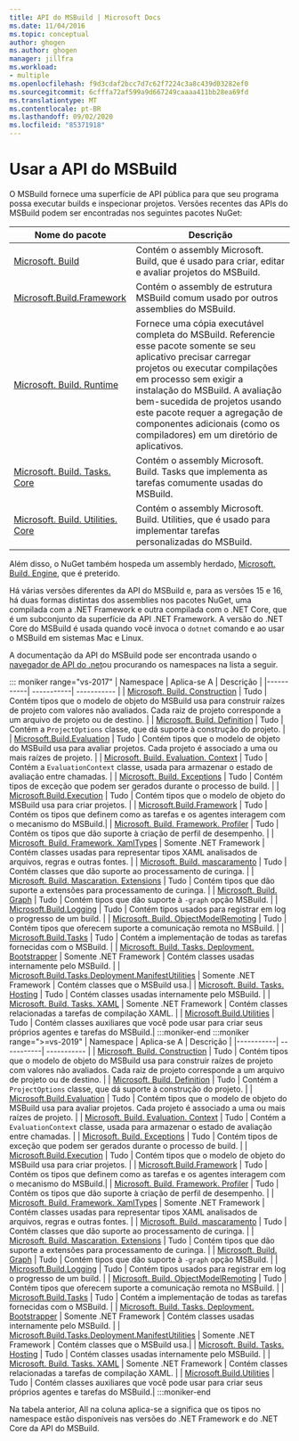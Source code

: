 ```yaml
---
title: API do MSBuild | Microsoft Docs
ms.date: 11/04/2016
ms.topic: conceptual
author: ghogen
ms.author: ghogen
manager: jillfra
ms.workload:
- multiple
ms.openlocfilehash: f9d3cdaf2bcc7d7c62f7224c3a8c439d03282ef0
ms.sourcegitcommit: 6cfffa72af599a9d667249caaaa411bb28ea69fd
ms.translationtype: MT
ms.contentlocale: pt-BR
ms.lasthandoff: 09/02/2020
ms.locfileid: "85371918"
---
```

# <a name="use-the-msbuild-api"></a>Usar a API do MSBuild

O MSBuild fornece uma superfície de API pública para que seu programa possa executar builds e inspecionar projetos. Versões recentes das APIs do MSBuild podem ser encontradas nos seguintes pacotes NuGet:

| Nome do pacote | Descrição |
| ------------ | ----------- |
| [Microsoft. Build](https://www.nuget.org/packages/Microsoft.Build) | Contém o assembly Microsoft. Build, que é usado para criar, editar e avaliar projetos do MSBuild.|
| [Microsoft.Build.Framework](https://www.nuget.org/packages/Microsoft.Build.Framework)| Contém o assembly de estrutura MSBuild comum usado por outros assemblies do MSBuild. |
| [Microsoft. Build. Runtime](https://www.nuget.org/packages/Microsoft.Build.Runtime) | Fornece uma cópia executável completa do MSBuild. Referencie esse pacote somente se seu aplicativo precisar carregar projetos ou executar compilações em processo sem exigir a instalação do MSBuild. A avaliação bem-sucedida de projetos usando este pacote requer a agregação de componentes adicionais (como os compiladores) em um diretório de aplicativos. |
| [Microsoft. Build. Tasks. Core](https://www.nuget.org/packages/Microsoft.Build.Tasks.Core) | Contém o assembly Microsoft. Build. Tasks que implementa as tarefas comumente usadas do MSBuild. |
| [Microsoft. Build. Utilities. Core](https://www.nuget.org/packages/Microsoft.Build.Utilities.Core) | Contém o assembly Microsoft. Build. Utilities, que é usado para implementar tarefas personalizadas do MSBuild. |

Além disso, o NuGet também hospeda um assembly herdado, [Microsoft. Build. Engine](https://www.nuget.org/packages/Microsoft.Build.Engine), que é preterido.

Há várias versões diferentes da API do MSBuild e, para as versões 15 e 16, há duas formas distintas dos assemblies nos pacotes NuGet, uma compilada com a .NET Framework e outra compilada com o .NET Core, que é um subconjunto da superfície da API .NET Framework.  A versão do .NET Core do MSBuild é usada quando você invoca o `dotnet` comando e ao usar o MSBuild em sistemas Mac e Linux.

A documentação da API do MSBuild pode ser encontrada usando o [navegador de API do .net](/dotnet/api)ou procurando os namespaces na lista a seguir.

::: moniker range="vs-2017"
| Namespace | Aplica-se A | Descrição |
|-----------| -----------| ----------- |
| [Microsoft. Build. Construction](/dotnet/api/Microsoft.Build.Construction?view=msbuild-15) | Tudo |  Contém tipos que o modelo de objeto do MSBuild usa para construir raízes de projeto com valores não avaliados. Cada raiz de projeto corresponde a um arquivo de projeto ou de destino. |
| [Microsoft. Build. Definition](/dotnet/api/Microsoft.Build.Definition?view=msbuild-15) | Tudo | Contém a `ProjectOptions` classe, que dá suporte à construção do projeto. |
| [Microsoft.Build.Evaluation](/dotnet/api/Microsoft.Build.Evaluation?view=msbuild-15) | Tudo | Contém tipos que o modelo de objeto do MSBuild usa para avaliar projetos. Cada projeto é associado a uma ou mais raízes de projeto. |
| [Microsoft. Build. Evaluation. Context](/dotnet/api/Microsoft.Build.Evaluation.Context?view=msbuild-15) | Tudo | Contém a `EvaluationContext` classe, usada para armazenar o estado de avaliação entre chamadas. |
| [Microsoft. Build. Exceptions](/dotnet/api/Microsoft.Build.Exceptions?view=msbuild-15) | Tudo | Contém tipos de exceção que podem ser gerados durante o processo de build. |
| [Microsoft.Build.Execution](/dotnet/api/Microsoft.Build.Execution?view=msbuild-15) | Tudo | Contém tipos que o modelo de objeto do MSBuild usa para criar projetos. |
| [Microsoft.Build.Framework](/dotnet/api/Microsoft.Build.Framework?view=msbuild-15) | Tudo | Contém os tipos que definem como as tarefas e os agentes interagem com o mecanismo do MSBuild.|
| [Microsoft. Build. Framework. Profiler](/dotnet/api/Microsoft.Build.Framework.Profiler?view=msbuild-15) | Tudo | Contém os tipos que dão suporte à criação de perfil de desempenho. |
| [Microsoft. Build. Framework. XamlTypes](/dotnet/api/Microsoft.Build.Framework.XamlTypes?view=msbuild-15) | Somente .NET Framework | Contém classes usadas para representar tipos XAML analisados de arquivos, regras e outras fontes. |
| [Microsoft. Build. mascaramento](/dotnet/api/Microsoft.Build.Globbing?view=msbuild-15) | Tudo | Contém classes que dão suporte ao processamento de curinga. |
| [Microsoft. Build. Mascaration. Extensions](/dotnet/api/Microsoft.Build.Globbing.Extensions?view=msbuild-15) | Tudo | Contém tipos que dão suporte a extensões para processamento de curinga. |
| [Microsoft. Build. Graph](/dotnet/api/Microsoft.Build.Graph?view=msbuild-15) | Tudo | Contém tipos que dão suporte à `-graph` opção MSBuild. |
| [Microsoft.Build.Logging](/dotnet/api/Microsoft.Build.Logging?view=msbuild-15) | Tudo | Contém tipos usados para registrar em log o progresso de um build. |
| [Microsoft. Build. ObjectModelRemoting](/dotnet/api/Microsoft.Build.ObjectModelRemoting?view=msbuild-15) | Tudo | Contém tipos que oferecem suporte a comunicação remota no MSBuild. |
| [Microsoft.Build.Tasks](/dotnet/api/Microsoft.Build.Tasks?view=msbuild-15) | Tudo | Contém a implementação de todas as tarefas fornecidas com o MSBuild. |
| [Microsoft. Build. Tasks. Deployment. Bootstrapper](/dotnet/api/Microsoft.Build.Tasks.Deployment.Bootstrapper?view=msbuild-15) | Somente .NET Framework | Contém classes usadas internamente pelo MSBuild. |
| [Microsoft.Build.Tasks.Deployment.ManifestUtilities](/dotnet/api/Microsoft.Build.Tasks.Deployment.ManifestUtilities?view=msbuild-15) | Somente .NET Framework | Contém classes que o MSBuild usa.|
| [Microsoft. Build. Tasks. Hosting](/dotnet/api/Microsoft.Build.Tasks.Hosting?view=msbuild-15) | Tudo | Contém classes usadas internamente pelo MSBuild. |
| [Microsoft. Build. Tasks. XAML](/dotnet/api/Microsoft.Build.Tasks.Xaml?view=msbuild-15) | Somente .NET Framework | Contém classes relacionadas a tarefas de compilação XAML. |
| [Microsoft.Build.Utilities](/dotnet/api/Microsoft.Build.Utilities?view=msbuild-15) | Tudo | Contém classes auxiliares que você pode usar para criar seus próprios agentes e tarefas do MSBuild.|
:::moniker-end
:::moniker range=">=vs-2019"
| Namespace | Aplica-se A | Descrição |
|-----------| -----------| ----------- |
| [Microsoft. Build. Construction](/dotnet/api/Microsoft.Build.Construction?view=msbuild-16) | Tudo |  Contém tipos que o modelo de objeto do MSBuild usa para construir raízes de projeto com valores não avaliados. Cada raiz de projeto corresponde a um arquivo de projeto ou de destino. |
| [Microsoft. Build. Definition](/dotnet/api/Microsoft.Build.Definition?view=msbuild-16) | Tudo | Contém a `ProjectOptions` classe, que dá suporte à construção do projeto. |
| [Microsoft.Build.Evaluation](/dotnet/api/Microsoft.Build.Evaluation?view=msbuild-16) | Tudo | Contém tipos que o modelo de objeto do MSBuild usa para avaliar projetos. Cada projeto é associado a uma ou mais raízes de projeto. |
| [Microsoft. Build. Evaluation. Context](/dotnet/api/Microsoft.Build.Evaluation.Context?view=msbuild-16) | Tudo | Contém a `EvaluationContext` classe, usada para armazenar o estado de avaliação entre chamadas. |
| [Microsoft. Build. Exceptions](/dotnet/api/Microsoft.Build.Exceptions?view=msbuild-16) | Tudo | Contém tipos de exceção que podem ser gerados durante o processo de build. |
| [Microsoft.Build.Execution](/dotnet/api/Microsoft.Build.Execution?view=msbuild-16) | Tudo | Contém tipos que o modelo de objeto do MSBuild usa para criar projetos. |
| [Microsoft.Build.Framework](/dotnet/api/Microsoft.Build.Framework?view=msbuild-16) | Tudo | Contém os tipos que definem como as tarefas e os agentes interagem com o mecanismo do MSBuild.|
| [Microsoft. Build. Framework. Profiler](/dotnet/api/Microsoft.Build.Framework.Profiler?view=msbuild-16) | Tudo | Contém os tipos que dão suporte à criação de perfil de desempenho. |
| [Microsoft. Build. Framework. XamlTypes](/dotnet/api/Microsoft.Build.Framework.XamlTypes?view=msbuild-16) | Somente .NET Framework | Contém classes usadas para representar tipos XAML analisados de arquivos, regras e outras fontes. |
| [Microsoft. Build. mascaramento](/dotnet/api/Microsoft.Build.Globbing?view=msbuild-16) | Tudo | Contém classes que dão suporte ao processamento de curinga. |
| [Microsoft. Build. Mascaration. Extensions](/dotnet/api/Microsoft.Build.Globbing.Extensions?view=msbuild-16) | Tudo | Contém tipos que dão suporte a extensões para processamento de curinga. |
| [Microsoft. Build. Graph](/dotnet/api/Microsoft.Build.Graph?view=msbuild-16) | Tudo | Contém tipos que dão suporte à `-graph` opção MSBuild. |
| [Microsoft.Build.Logging](/dotnet/api/Microsoft.Build.Logging?view=msbuild-16) | Tudo | Contém tipos usados para registrar em log o progresso de um build. |
| [Microsoft. Build. ObjectModelRemoting](/dotnet/api/Microsoft.Build.ObjectModelRemoting?view=msbuild-16) | Tudo | Contém tipos que oferecem suporte a comunicação remota no MSBuild. |
| [Microsoft.Build.Tasks](/dotnet/api/Microsoft.Build.Tasks?view=msbuild-16) | Tudo | Contém a implementação de todas as tarefas fornecidas com o MSBuild. |
| [Microsoft. Build. Tasks. Deployment. Bootstrapper](/dotnet/api/Microsoft.Build.Tasks.Deployment.Bootstrapper?view=msbuild-16) | Somente .NET Framework | Contém classes usadas internamente pelo MSBuild. |
| [Microsoft.Build.Tasks.Deployment.ManifestUtilities](/dotnet/api/Microsoft.Build.Tasks.Deployment.ManifestUtilities?view=msbuild-16) | Somente .NET Framework | Contém classes que o MSBuild usa.|
| [Microsoft. Build. Tasks. Hosting](/dotnet/api/Microsoft.Build.Tasks.Hosting?view=msbuild-16) | Tudo | Contém classes usadas internamente pelo MSBuild. |
| [Microsoft. Build. Tasks. XAML](/dotnet/api/Microsoft.Build.Tasks.Xaml?view=msbuild-16) | Somente .NET Framework | Contém classes relacionadas a tarefas de compilação XAML. |
| [Microsoft.Build.Utilities](/dotnet/api/Microsoft.Build.Utilities?view=msbuild-16) | Tudo | Contém classes auxiliares que você pode usar para criar seus próprios agentes e tarefas do MSBuild.|
:::moniker-end

Na tabela anterior, All na coluna aplica-se a significa que os tipos no namespace estão disponíveis nas versões do .NET Framework e do .NET Core da API do MSBuild.
